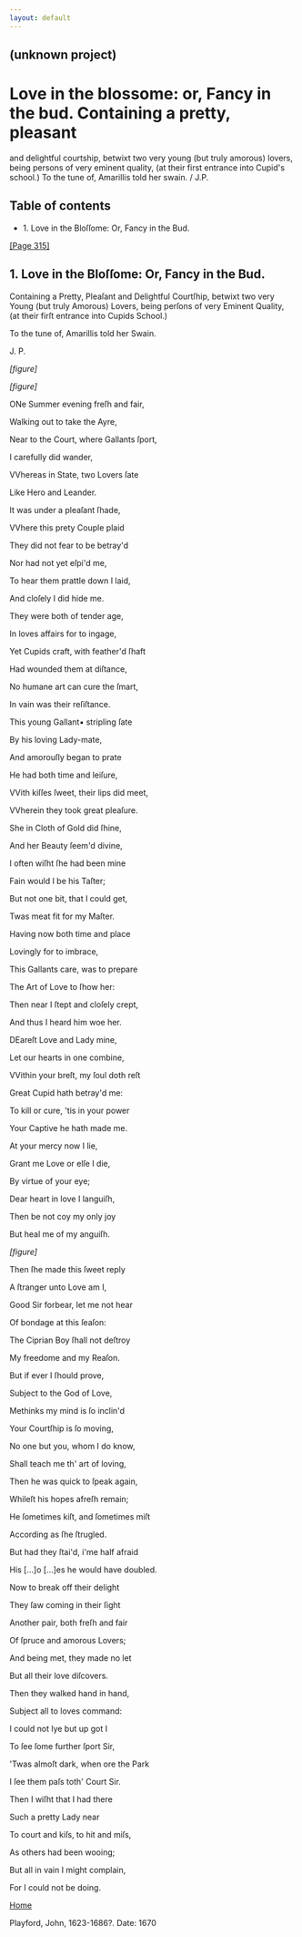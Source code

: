 ```yaml
---
layout: default
---
```

## (unknown project)

# Love in the blossome: or, Fancy in the bud. Containing a pretty, pleasant
and delightful courtship, betwixt two very young (but truly amorous) lovers,
being persons of very eminent quality, (at their first entrance into Cupid's
school.) To the tune of, Amarillis told her swain. / J.P.

## Table of contents

  * 1\. Love in the Bloſſome: Or, Fancy in the Bud.

[[Page 315]](http://eebo.chadwyck.com/downloadtiff?vid=183459&page=1)

## 1\. Love in the Bloſſome: Or, Fancy in the Bud.

Containing a Pretty, Pleaſant and Delightful Courtſhip, betwixt two very Young
(but truly Amorous) Lovers, being perſons of very Eminent Quality, (at their
firſt entrance into Cupids School.)

To the tune of, Amarillis told her Swain.

J. P.

_[figure]_

_[figure]_

ONe Summer evening freſh and fair,

Walking out to take the Ayre,

Near to the Court, where Gallants ſport,

I carefully did wander,

VVhereas in State, two Lovers ſate

Like Hero and Leander.

It was under a pleaſant ſhade,

VVhere this prety Couple plaid

They did not fear to be betray'd

Nor had not yet eſpi'd me,

To hear them prattle down I laid,

And cloſely I did hide me.

They were both of tender age,

In loves affairs for to ingage,

Yet Cupids craft, with feather'd ſhaft

Had wounded them at diſtance,

No humane art can cure the ſmart,

In vain was their reſiſtance.

This young Gallant▪ stripling ſate

By his loving Lady-mate,

And amorouſly began to prate

He had both time and leiſure,

VVith kiſſes ſweet, their lips did meet,

VVherein they took great pleaſure.

She in Cloth of Gold did ſhine,

And her Beauty ſeem'd divine,

I often wiſht ſhe had been mine

Fain would I be his Taſter;

But not one bit, that I could get,

Twas meat fit for my Maſter.

Having now both time and place

Lovingly for to imbrace,

This Gallants care, was to prepare

The Art of Love to ſhow her:

Then near I ſtept and cloſely crept,

And thus I heard him woe her.

DEareſt Love and Lady mine,

Let our hearts in one combine,

VVithin your breſt, my ſoul doth reſt

Great Cupid hath betray'd me:

To kill or cure, 'tis in your power

Your Captive he hath made me.

At your mercy now I lie,

Grant me Love or elſe I die,

By virtue of your eye;

Dear heart in love I languiſh,

Then be not coy my only joy

But heal me of my anguiſh.

_[figure]_

Then ſhe made this ſweet reply

A ſtranger unto Love am I,

Good Sir forbear, let me not hear

Of bondage at this ſeaſon:

The Ciprian Boy ſhall not deſtroy

My freedome and my Reaſon.

But if ever I ſhould prove,

Subject to the God of Love,

Methinks my mind is ſo inclin'd

Your Courtſhip is ſo moving,

No one but you, whom I do know,

Shall teach me th' art of loving,

Then he was quick to ſpeak again,

Whileſt his hopes afreſh remain;

He ſometimes kiſt, and ſometimes miſt

According as ſhe ſtrugled.

But had they ſtai'd, i'me half afraid

His  [...]o [...]es he would have doubled.

Now to break off their delight

They ſaw coming in their ſight

Another pair, both freſh and fair

Of ſpruce and amorous Lovers;

And being met, they made no let

But all their love diſcovers.

Then they walked hand in hand,

Subject all to loves command:

I could not lye but up got I

To ſee ſome further ſport Sir,

'Twas almoſt dark, when ore the Park

I ſee them paſs toth' Court Sir.

Then I wiſht that I had there

Such a pretty Lady near

To court and kiſs, to hit and miſs,

As others had been wooing;

But all in vain I might complain,

For I could not be doing.

[Home](/)

Playford, John, 1623-1686?. Date: 1670  

